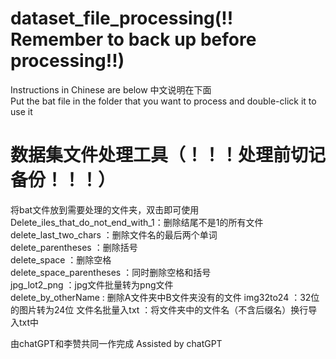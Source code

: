 # dataset_file_processing(!! Remember to back up before processing!!)
Instructions in Chinese are below 中文说明在下面  
Put the bat file in the folder that you want to process and double-click it to use it  
  
  
  
  

# 数据集文件处理工具（！！！处理前切记备份！！！）
将bat文件放到需要处理的文件夹，双击即可使用  
Delete_iles_that_do_not_end_with_1：删除结尾不是1的所有文件  
delete_last_two_chars             ：删除文件名的最后两个单词  
delete_parentheses                ：删除括号   
delete_space                      ：删除空格  
delete_space_parentheses          ：同时删除空格和括号  
jpg_lot2_png                      ：jpg文件批量转为png文件  
delete_by_otherName               : 删除A文件夹中B文件夹没有的文件
img32to24                         ：32位的图片转为24位
文件名批量入txt                    ：将文件夹中的文件名（不含后缀名）换行导入txt中
  
  
由chatGPT和李赞共同一作完成 Assisted by chatGPT  
